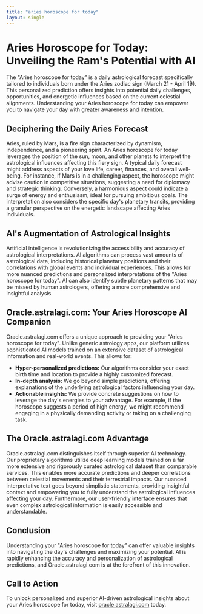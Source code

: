 ```yaml
---
title: "aries horoscope for today"
layout: single
---
```


# Aries Horoscope for Today: Unveiling the Ram's Potential with AI

The "Aries horoscope for today" is a daily astrological forecast specifically tailored to individuals born under the Aries zodiac sign (March 21 - April 19).  This personalized prediction offers insights into potential daily challenges, opportunities, and energetic influences based on the current celestial alignments. Understanding your Aries horoscope for today can empower you to navigate your day with greater awareness and intention.

## Deciphering the Daily Aries Forecast

Aries, ruled by Mars, is a fire sign characterized by dynamism, independence, and a pioneering spirit.  An Aries horoscope for today leverages the position of the sun, moon, and other planets to interpret the astrological influences affecting this fiery sign.  A typical daily forecast might address aspects of your love life, career, finances, and overall well-being. For instance, if Mars is in a challenging aspect, the horoscope might advise caution in competitive situations, suggesting a need for diplomacy and strategic thinking. Conversely, a harmonious aspect could indicate a surge of energy and enthusiasm, ideal for pursuing ambitious goals.  The interpretation also considers the specific day's planetary transits, providing a granular perspective on the energetic landscape affecting Aries individuals.

## AI's Augmentation of Astrological Insights

Artificial intelligence is revolutionizing the accessibility and accuracy of astrological interpretations. AI algorithms can process vast amounts of astrological data, including historical planetary positions and their correlations with global events and individual experiences.  This allows for more nuanced predictions and personalized interpretations of the "Aries horoscope for today". AI can also identify subtle planetary patterns that may be missed by human astrologers, offering a more comprehensive and insightful analysis.

## Oracle.astralagi.com: Your Aries Horoscope AI Companion

Oracle.astralagi.com offers a unique approach to providing your "Aries horoscope for today". Unlike generic astrology apps, our platform utilizes sophisticated AI models trained on an extensive dataset of astrological information and real-world events. This allows for:

* **Hyper-personalized predictions:** Our algorithms consider your exact birth time and location to provide a highly customized forecast.
* **In-depth analysis:** We go beyond simple predictions, offering explanations of the underlying astrological factors influencing your day.
* **Actionable insights:** We provide concrete suggestions on how to leverage the day's energies to your advantage.  For example, if the horoscope suggests a period of high energy, we might recommend engaging in a physically demanding activity or taking on a challenging task.

## The Oracle.astralagi.com Advantage

Oracle.astralagi.com distinguishes itself through superior AI technology.  Our proprietary algorithms utilize deep learning models trained on a far more extensive and rigorously curated astrological dataset than comparable services. This enables more accurate predictions and deeper correlations between celestial movements and their terrestrial impacts. Our nuanced interpretative text goes beyond simplistic statements, providing insightful context and empowering you to fully understand the astrological influences affecting your day. Furthermore, our user-friendly interface ensures that even complex astrological information is easily accessible and understandable.


## Conclusion

Understanding your "Aries horoscope for today" can offer valuable insights into navigating the day's challenges and maximizing your potential.  AI is rapidly enhancing the accuracy and personalization of astrological predictions, and Oracle.astralagi.com is at the forefront of this innovation.

## Call to Action

To unlock personalized and superior AI-driven astrological insights about your Aries horoscope for today, visit [oracle.astralagi.com](https://oracle.astralagi.com) today.